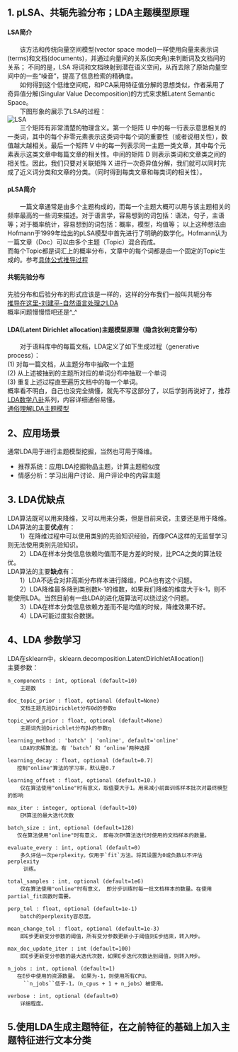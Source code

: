 ## 1. pLSA、共轭先验分布；LDA主题模型原理  
#### LSA简介  
&emsp;&emsp;该方法和传统向量空间模型(vector space model)一样使用向量来表示词(terms)和文档(documents)，并通过向量间的关系(如夹角)来判断词及文档间的关系；
不同的是，LSA 将词和文档映射到潜在语义空间，从而去除了原始向量空间中的一些“噪音”，提高了信息检索的精确度。    
&emsp;&emsp;如何得到这个低维空间呢，和PCA采用特征值分解的思想类似，作者采用了奇异值分解(Singular Value Decomposition)的方式来求解Latent Semantic Space。    
&emsp;&emsp;下图形象的展示了LSA的过程：   
![LSA](./images/LSA.jpg)  
&emsp;&emsp;三个矩阵有非常清楚的物理含义。第一个矩阵 U 中的每一行表示意思相关的一类词，其中的每个非零元素表示这类词中每个词的重要性（或者说相关性），数值越大越相关。最后一个矩阵 V 中的每一列表示同一主题一类文章，其中每个元素表示这类文章中每篇文章的相关性。中间的矩阵 D 则表示类词和文章类之间的相关性。因此，我们只要对关联矩阵 X 进行一次奇异值分解，我们就可以同时完成了近义词分类和文章的分类。（同时得到每类文章和每类词的相关性）。    
#### pLSA简介
&emsp;&emsp;一篇文章通常是由多个主题构成的，而每一个主题大概可以用与该主题相关的频率最高的一些词来描述。对于语言学，容易想到的词包括：语法，句子，主语等；对于概率统计，容易想到的词包括：概率，模型，均值等；
以上这种想法由Hofmann于1999年给出的pLSA模型中首先进行了明确的数学化。Hofmann认为一篇文章（Doc）可以由多个主题（Topic）混合而成。       
而每个Topic都是词汇上的概率分布，文章中的每个词都是由一个固定的Topic生成的。参考[具体公式推导过程](http://www.cnblogs.com/bentuwuying/p/6219970.html)    
#### 共轭先验分布    
先验分布和后验分布的形式应该是一样的，这样的分布我们一般叫共轭分布  
[推导在这里-刘建平-自然语言处理之LDA](https://www.cnblogs.com/pinard/p/6831308.html)   
概率问题慢慢悟吧还是^_^        
#### LDA(Latent Dirichlet allocation)主题模型原理（隐含狄利克雷分布）    

&emsp;&emsp;对于语料库中的每篇文档，LDA定义了如下生成过程（generative process）：   
(1) 对每一篇文档，从主题分布中抽取一个主题    
(2) 从上述被抽到的主题所对应的单词分布中抽取一个单词    
(3) 重复上述过程直至遍历文档中的每一个单词。    
概率看不明白，自己也没完全搞懂，就先不写这部分了，以后学到再说好了，推荐[LDA数学八卦](http://www.52nlp.cn/lda-math-汇总-lda数学八卦)系列，内容详细通俗易懂。   
[通俗理解LDA主题模型](https://cloud.tencent.com/developer/article/1058777)    
## 2、应用场景   
通常LDA用于进行主题模型挖掘，当然也可用于降维。    
* 推荐系统：应用LDA挖掘物品主题，计算主题相似度    
* 情感分析：学习出用户讨论、用户评论中的内容主题   
## 3. LDA优缺点   
LDA算法既可以用来降维，又可以用来分类，但是目前来说，主要还是用于降维。  
LDA算法的主要**优点**有：   
&emsp;&emsp;1）在降维过程中可以使用类别的先验知识经验，而像PCA这样的无监督学习则无法使用类别先验知识。   
&emsp;&emsp;2）LDA在样本分类信息依赖均值而不是方差的时候，比PCA之类的算法较优。   
LDA算法的主要**缺点**有：   
&emsp;&emsp;1）LDA不适合对非高斯分布样本进行降维，PCA也有这个问题。   
&emsp;&emsp;2）LDA降维最多降到类别数k-1的维数，如果我们降维的维度大于k-1，则不能使用LDA。当然目前有一些LDA的进化版算法可以绕过这个问题。   
&emsp;&emsp;3）LDA在样本分类信息依赖方差而不是均值的时候，降维效果不好。   
&emsp;&emsp;4）LDA可能过度拟合数据。    
## 4、LDA 参数学习   
LDA在sklearn中，sklearn.decomposition.LatentDirichletAllocation()   
主要参数：   
```
n_components : int, optional (default=10)
    主题数

doc_topic_prior : float, optional (default=None)
    文档主题先验Dirichlet分布θd的参数α

topic_word_prior : float, optional (default=None)
    主题词先验Dirichlet分布βk的参数η

learning_method : 'batch' | 'online', default='online'
    LDA的求解算法。有 ‘batch’ 和 ‘online’两种选择

learning_decay : float, optional (default=0.7)
   控制"online"算法的学习率，默认是0.7

learning_offset : float, optional (default=10.)
    仅在算法使用"online"时有意义，取值要大于1。用来减小前面训练样本批次对最终模型的影响
    
max_iter : integer, optional (default=10)
    EM算法的最大迭代次数

batch_size : int, optional (default=128)
   仅在算法使用"online"时有意义， 即每次EM算法迭代时使用的文档样本的数量。

evaluate_every : int, optional (default=0)
    多久评估一次perplexity。仅用于`fit`方法。将其设置为0或负数以不评估perplexity
     训练。
     
total_samples : int, optional (default=1e6)
    仅在算法使用"online"时有意义， 即分步训练时每一批文档样本的数量。在使用partial_fit函数时需要。

perp_tol : float, optional (default=1e-1)
    batch的perplexity容忍度。

mean_change_tol : float, optional (default=1e-3)
    即E步更新变分参数的阈值，所有变分参数更新小于阈值则E步结束，转入M步。

max_doc_update_iter : int (default=100)
    即E步更新变分参数的最大迭代次数，如果E步迭代次数达到阈值，则转入M步。

n_jobs : int, optional (default=1)
   在E步中使用的资源数量。 如果为-1，则使用所有CPU。
     ``n_jobs``低于-1，（n_cpus + 1 + n_jobs）被使用。

verbose : int, optional (default=0)
    详细程度。
```
## 5.使用LDA生成主题特征，在之前特征的基础上加入主题特征进行文本分类   
